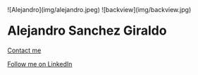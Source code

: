 <div style="float:left;margin:0 10px 10px 0" markdown="1">
![Alejandro](img/alejandro.jpeg) ![backview](img/backview.jpg)
</div>

# Alejandro Sanchez Giraldo 

[Contact me](mailto:alejandrosanchezau@yahoo.com.au)

[Follow me on LinkedIn](https://www.linkedin.com/in/alejandrosanchezgiraldo)
